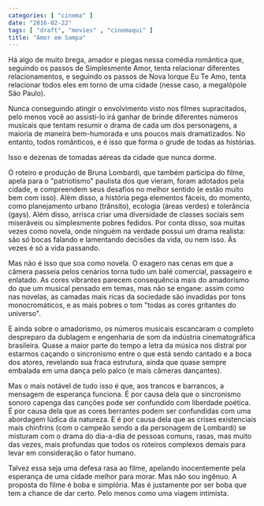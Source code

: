 ```yaml
---
categories: [ "cinema" ]
date: "2016-02-22"
tags: [ "draft", "movies" , "cinemaqui" ]
title: "Amor em Sampa"
---
```

Há algo de muito brega, amador e piegas nessa comédia romântica que, seguindo os passos de Simplesmente Amor, tenta relacionar diferentes relacionamentos, e seguindo os passos de Nova Iorque Eu Te Amo, tenta relacionar todos eles em torno de uma cidade (nesse caso, a megalópole São Paulo).

Nunca conseguindo atingir o envolvimento visto nos filmes supracitados, pelo menos você ao assisti-lo irá ganhar de brinde diferentes números musicais que tentam resumir o drama de cada um dos personagens, a maioria de maneira bem-humorada e uns poucos mais dramatizados. No entanto, todos românticos, e é isso que forma o grude de todas as histórias.

Isso e dezenas de tomadas aéreas da cidade que nunca dorme.

O roteiro e produção de Bruna Lombardi, que também participa do filme, apela para o "patriotismo" paulista dos que vieram, foram adotados pela cidade, e compreendem seus desafios no melhor sentido (e estão muito bem com isso). Além disso, a história pega elementos fáceis, do momento, como planejamento urbano (trânsito), ecologia (áreas verdes) e tolerância (gays). Além disso, arrisca criar uma diversidade de classes sociais sem miseráveis ou simplesmente pobres fedidos. Por conta disso, soa muitas vezes como novela, onde ninguém na verdade possui um drama realista: são só bocas falando e lamentando decisões da vida, ou nem isso. Às vezes é só a vida passando.

Mas não é isso que soa como novela. O exagero nas cenas em que a câmera passeia pelos cenários torna tudo um balé comercial, passageiro e enlatado. As cores vibrantes parecem consequência mais do amadorismo do que um musical pensado em temas, mas não se engane: assim como nas novelas, as camadas mais ricas da sociedade são invadidas por tons monocromáticos, e as mais pobres o tom "todas as cores gritantes do universo".

E ainda sobre o amadorismo, os números musicais escancaram o completo despreparo da dublagem e engenharia de som da indústria cinematográfica brasileira. Quase a maior parte do tempo a letra da música nos distrai por estarmos caçando o sincronismo entre o que está sendo cantado e a boca dos atores, revelando sua fraca estrutura, ainda que quase sempre embalada em uma dança pelo palco (e mais câmeras dançantes).

Mas o mais notável de tudo isso é que, aos trancos e barrancos, a mensagem de esperança funciona. É por causa dela que o sincronismo sonoro capenga das canções pode ser confundido com liberdade poética. É por causa dela que as cores berrantes podem ser confundidas com uma abordagem lúdica da natureza. E é por causa dela que as crises existenciais mais chinfrins (com o campeão sendo a da personagem de Lombardi) se misturam com o drama do dia-a-dia de pessoas comuns, rasas, mas muito das vezes, mais profundas que todos os roteiros complexos demais para levar em consideração o fator humano.

Talvez essa seja uma defesa rasa ao filme, apelando inocentemente pela esperança de uma cidade melhor para morar. Mas não sou ingênuo. A proposta do filme é boba e simplória. Mas é justamente por ser boba que tem a chance de dar certo. Pelo menos como uma viagem intimista.
